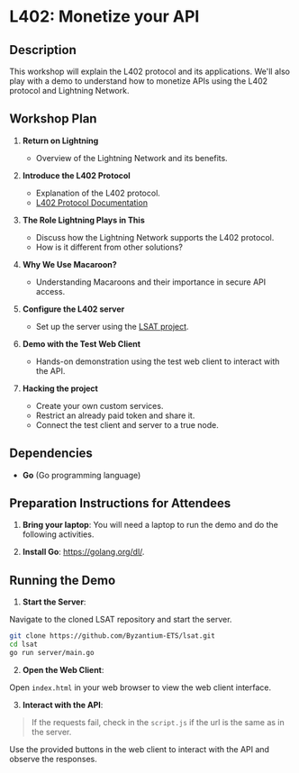 # L402: Monetize your API

## Description
This workshop will explain the L402 protocol and its applications. We'll also play with a demo to understand how to monetize APIs using the L402 protocol and Lightning Network.

## Workshop Plan

1. **Return on Lightning**
   - Overview of the Lightning Network and its benefits.
   
2. **Introduce the L402 Protocol**
   - Explanation of the L402 protocol.
   - [L402 Protocol Documentation](https://docs.lightning.engineering/the-lightning-network/l402)
   
3. **The Role Lightning Plays in This**
	- Discuss how the Lightning Network supports the L402 protocol.
	- How is it different from other solutions?
   
4. **Why We Use Macaroon?**
	- Understanding Macaroons and their importance in secure API access.    
5. **Configure the L402 server**
   - Set up the server using the [LSAT project](https://github.com/Byzantium-ETS/lsat).
   
6. **Demo with the Test Web Client**
   - Hands-on demonstration using the test web client to interact with the API.
   
7. **Hacking the project**
	- Create your own custom services.
	- Restrict an already paid token and share it.
	- Connect the test client and server to a true node.
	

## Dependencies
- **Go** (Go programming language)

## Preparation Instructions for Attendees

1. **Bring your laptop**: You will need a laptop to run the demo and do the following activities.

2. **Install Go**: https://golang.org/dl/.


## Running the Demo

1. **Start the Server**:

Navigate to the cloned LSAT repository and start the server.
```sh
git clone https://github.com/Byzantium-ETS/lsat.git
cd lsat
go run server/main.go
```

2. **Open the Web Client**:

Open `index.html` in your web browser to view the web client interface.

3. **Interact with the API**:

> If the requests fail, check in the `script.js` if the url is the same as in the server.

Use the provided buttons in the web client to interact with the API and observe the responses.